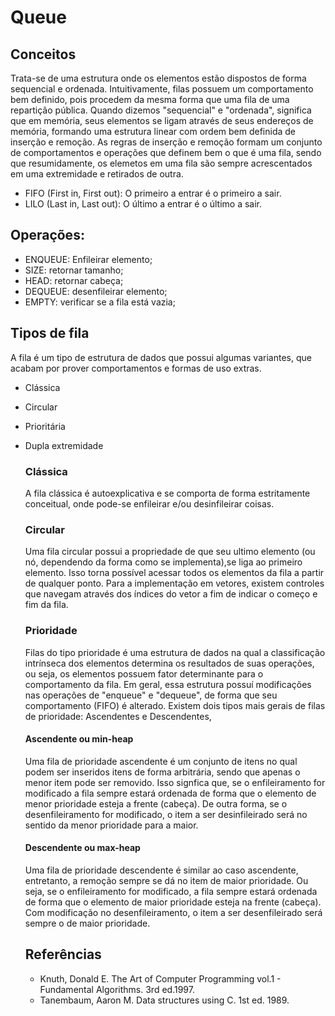 # Queue

## Conceitos

Trata-se de uma estrutura onde os elementos estão dispostos de forma sequencial e ordenada. Intuitivamente, filas possuem um comportamento bem definido, pois procedem da mesma forma que uma fila de uma repartição pública.
Quando dizemos "sequencial" e "ordenada", significa que em memória, seus elementos se ligam através de seus endereços de memória, formando uma estrutura linear com ordem bem definida de inserção e remoção. As regras de inserção e remoção formam um conjunto de comportamentos e operações que definem bem o que é uma fila, sendo que resumidamente, os elemetos em uma fila são sempre acrescentados em uma extremidade e retirados de outra.

- FIFO (First in, First out): O primeiro a entrar é o primeiro a sair.
- LILO (Last in, Last out): O último a entrar é o último a sair.

## Operações:

- ENQUEUE: Enfileirar elemento;
- SIZE: retornar tamanho;
- HEAD: retornar cabeça;
- DEQUEUE: desenfileirar elemento;
- EMPTY: verificar se a fila está vazia;

## Tipos de fila

A fila é um tipo de estrutura de dados que possui algumas variantes, que acabam por prover comportamentos e formas de uso extras.

- Clássica
- Circular
- Prioritária
- Dupla extremidade

  ### Clássica

  A fila clássica é autoexplicativa e se comporta de forma estritamente conceitual, onde pode-se enfileirar e/ou desinfileirar coisas.

  ### Circular

  Uma fila circular possui a propriedade de que seu ultimo elemento (ou nó, dependendo da forma como se implementa),se liga ao primeiro elemento. Isso torna possível acessar todos os elementos da fila a partir de qualquer ponto. Para a implementação em vetores, existem controles que navegam através dos índices do vetor a fim de indicar o começo e fim da fila.

  ### Prioridade

  Filas do tipo prioridade é uma estrutura de dados na qual a classificação intrínseca dos elementos determina os resultados de suas operações, ou seja, os elementos possuem fator determinante para o comportamento da fila. Em geral, essa estrutura possuí modificações nas operações de "enqueue" e "dequeue", de forma que seu comportamento (FIFO) é alterado. Existem dois tipos mais gerais de filas de prioridade: Ascendentes e Descendentes,

  #### Ascendente ou min-heap

  Uma fila de prioridade ascendente é um conjunto de itens no qual podem ser inseridos itens de forma arbitrária, sendo que apenas o menor item pode ser removido. Isso signfica que, se o enfileiramento for modificado a fila sempre estará ordenada de forma que o elemento de menor prioridade esteja a frente (cabeça). De outra forma, se o desenfileiramento for modificado, o item a ser desinfileirado será no sentido da menor prioridade para a maior.

  #### Descendente ou max-heap

  Uma fila de prioridade descendente é similar ao caso ascendente, entretanto, a remoção sempre se dá no item de maior prioridade. Ou seja, se o enfileiramento for modificado, a fila sempre estará ordenada de forma que o elemento de maior prioridade esteja na frente (cabeça). Com modificação no desenfileiramento, o item a ser desenfileirado será sempre o de maior prioridade.

  ## Referências

  - Knuth, Donald E. The Art of Computer Programming vol.1 - Fundamental Algorithms. 3rd ed.1997.
  - Tanembaum, Aaron M. Data structures using C. 1st ed. 1989.
